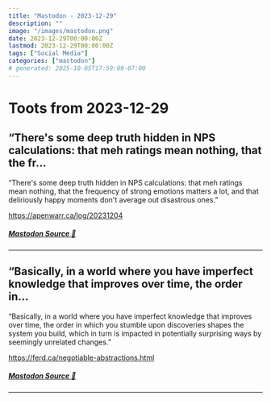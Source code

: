 ```yaml
---
title: "Mastodon - 2023-12-29"
description: ""
image: "/images/mastodon.png"
date: 2023-12-29T00:00:00Z
lastmod: 2023-12-29T00:00:00Z
tags: ["Social Media"]
categories: ["mastodon"]
# generated: 2025-10-05T17:59:09-07:00
---
```


# Toots from 2023-12-29

## “There's some deep truth hidden in NPS calculations: that meh ratings mean nothing, that the fr...

“There's some deep truth hidden in NPS calculations: that meh ratings mean nothing, that the frequency of strong emotions matters a lot, and that deliriously happy moments don't average out disastrous ones.”

<https://apenwarr.ca/log/20231204>

##### [Mastodon Source 🐘](https://hachyderm.io/@mweagle/111661876861268968)

---

## “Basically, in a world where you have imperfect knowledge that improves over time, the order in...

“Basically, in a world where you have imperfect knowledge that improves over time, the order in which you stumble upon discoveries shapes the system you build, which in turn is impacted in potentially surprising ways by seemingly unrelated changes.”

<https://ferd.ca/negotiable-abstractions.html>

##### [Mastodon Source 🐘](https://hachyderm.io/@mweagle/111661832264860935)

---

